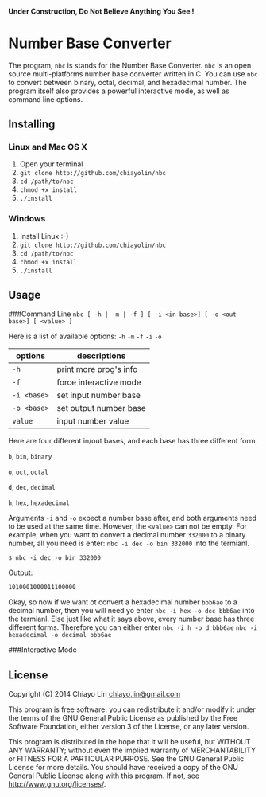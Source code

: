 #### Under Construction, Do Not Believe Anything You See !

Number Base Converter
=====================

The program, `nbc` is stands for the Number Base Converter. `nbc` is an open source multi-platforms number base
converter written in C. You can use `nbc` to convert between binary, octal, decimal, and hexadecimal number. The
program itself also provides a powerful interactive mode, as well as command line options.

Installing
----------

### Linux and Mac OS X
1. Open your terminal
2. `git clone http://github.com/chiayolin/nbc`
3. `cd /path/to/nbc`
4. `chmod +x install`
5. `./install`

### Windows
1. Install Linux :-)
2. `git clone http://github.com/chiayolin/nbc`
3. `cd /path/to/nbc`
4. `chmod +x install`
5. `./install`

Usage
-----

###Command Line
`nbc [ -h | -m | -f ] [ -i <in base>] [ -o <out base>] [ <value> ]`

Here is a list of available options: `-h` `-m` `-f` `-i` `-o`

| options     | descriptions            |
| ----------- |-------------------------|
| `-h`        | print more prog's info  |
| `-f`        | force interactive mode  |
| `-i <base>` | set input number base   |
| `-o <base>` | set output number base  |
| `value`     | input number value      |

Here are four different in/out bases, and each base has three different form.

`b`, `bin`, `binary`

`o`, `oct`, `octal`

`d`, `dec`, `decimal`

`h`, `hex`, `hexadecimal`

Arguments `-i` and `-o` expect a number base after, and both arguments need to be used at the same time. However, 
the `<value>` can not be empty. For example, when you want to convert a decimal number `332000` to a binary 
number, all you need is enter: `nbc -i dec -o bin 332000` into the termianl.

`$ nbc -i dec -o bin 332000`

Output:

`1010001000011100000`

Okay, so now if we want ot convert a hexadecimal number `bbb6ae` to a decimal number, then you will need yo enter
`nbc -i hex -o dec bbb6ae` into the termianl. Else just like what it says above, every number base has three
different forms. Therefore you can either enter `nbc -i h -o d bbb6ae` `nbc -i hexadecimal -o decimal bbb6ae`

###Interactive Mode

License
-------

Copyright (C) 2014  Chiayo Lin <chiayo.lin@gmail.com>

This program is free software: you can redistribute it and/or modify it under the terms of the GNU General Public 
License as published by the Free Software Foundation, either version 3 of the License, or any later version.

This program is distributed in the hope that it will be useful, but WITHOUT ANY WARRANTY; without even the implied 
warranty of MERCHANTABILITY or FITNESS FOR A PARTICULAR PURPOSE. See the GNU General Public License for more details.
You should have received a copy of the GNU General Public License along with this program. If not, see 
<http://www.gnu.org/licenses/>.
